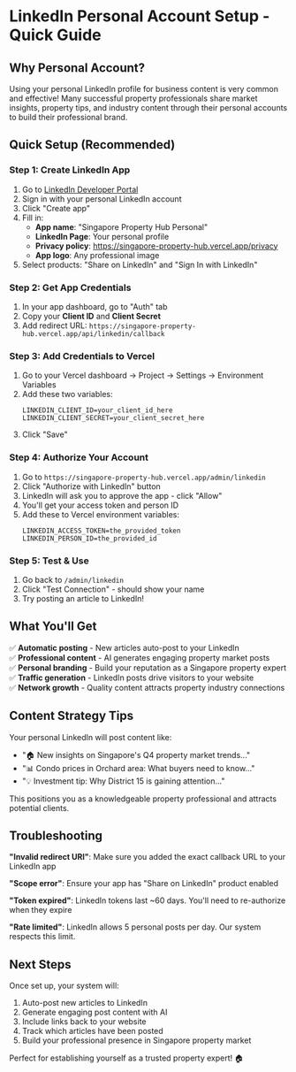# LinkedIn Personal Account Setup - Quick Guide

## Why Personal Account?
Using your personal LinkedIn profile for business content is very common and effective! Many successful property professionals share market insights, property tips, and industry content through their personal accounts to build their professional brand.

## Quick Setup (Recommended)

### Step 1: Create LinkedIn App
1. Go to [LinkedIn Developer Portal](https://developer.linkedin.com/)
2. Sign in with your personal LinkedIn account
3. Click "Create app"
4. Fill in:
   - **App name**: "Singapore Property Hub Personal"
   - **LinkedIn Page**: Your personal profile
   - **Privacy policy**: https://singapore-property-hub.vercel.app/privacy
   - **App logo**: Any professional image
5. Select products: "Share on LinkedIn" and "Sign In with LinkedIn"

### Step 2: Get App Credentials  
1. In your app dashboard, go to "Auth" tab
2. Copy your **Client ID** and **Client Secret**
3. Add redirect URL: `https://singapore-property-hub.vercel.app/api/linkedin/callback`

### Step 3: Add Credentials to Vercel
1. Go to your Vercel dashboard → Project → Settings → Environment Variables
2. Add these two variables:
   ```
   LINKEDIN_CLIENT_ID=your_client_id_here
   LINKEDIN_CLIENT_SECRET=your_client_secret_here
   ```
3. Click "Save"

### Step 4: Authorize Your Account
1. Go to `https://singapore-property-hub.vercel.app/admin/linkedin`
2. Click "Authorize with LinkedIn" button
3. LinkedIn will ask you to approve the app - click "Allow"
4. You'll get your access token and person ID
5. Add these to Vercel environment variables:
   ```
   LINKEDIN_ACCESS_TOKEN=the_provided_token
   LINKEDIN_PERSON_ID=the_provided_id
   ```

### Step 5: Test & Use
1. Go back to `/admin/linkedin`
2. Click "Test Connection" - should show your name
3. Try posting an article to LinkedIn!

## What You'll Get

✅ **Automatic posting** - New articles auto-post to your LinkedIn  
✅ **Professional content** - AI generates engaging property market posts  
✅ **Personal branding** - Build your reputation as a Singapore property expert  
✅ **Traffic generation** - LinkedIn posts drive visitors to your website  
✅ **Network growth** - Quality content attracts property industry connections  

## Content Strategy Tips

Your personal LinkedIn will post content like:
- "🏠 New insights on Singapore's Q4 property market trends..."
- "📊 Condo prices in Orchard area: What buyers need to know..."
- "💡 Investment tip: Why District 15 is gaining attention..."

This positions you as a knowledgeable property professional and attracts potential clients.

## Troubleshooting

**"Invalid redirect URI"**: Make sure you added the exact callback URL to your LinkedIn app

**"Scope error"**: Ensure your app has "Share on LinkedIn" product enabled

**"Token expired"**: LinkedIn tokens last ~60 days. You'll need to re-authorize when they expire

**"Rate limited"**: LinkedIn allows 5 personal posts per day. Our system respects this limit.

## Next Steps

Once set up, your system will:
1. Auto-post new articles to LinkedIn
2. Generate engaging post content with AI
3. Include links back to your website
4. Track which articles have been posted
5. Build your professional presence in Singapore property market

Perfect for establishing yourself as a trusted property expert! 🏠